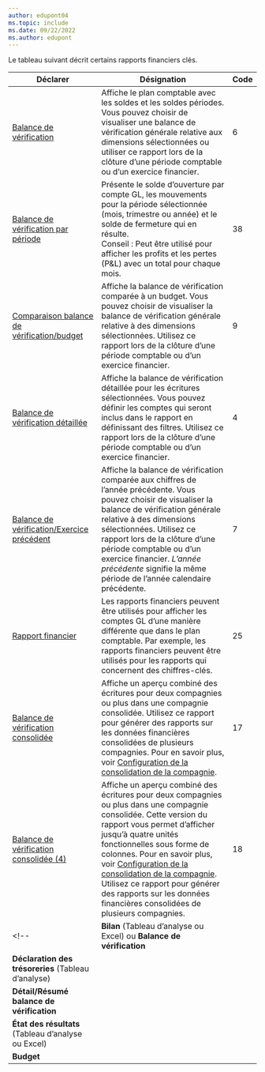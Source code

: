 ```yaml
---
author: edupont04
ms.topic: include
ms.date: 09/22/2022
ms.author: edupont
---
```


Le tableau suivant décrit certains rapports financiers clés.

| Déclarer | Désignation | Code | 
|--|--|--|
| [Balance de vérification](https://businesscentral.dynamics.com?report=6) | Affiche le plan comptable avec les soldes et les soldes périodes. Vous pouvez choisir de visualiser une balance de vérification générale relative aux dimensions sélectionnées ou utiliser ce rapport lors de la clôture d’une période comptable ou d’un exercice financier. | 6 |
| [Balance de vérification par période](https://businesscentral.dynamics.com?report=38) | Présente le solde d’ouverture par compte GL, les mouvements pour la période sélectionnée (mois, trimestre ou année) et le solde de fermeture qui en résulte. <br>Conseil : Peut être utilisé pour afficher les profits et les pertes (P&L) avec un total pour chaque mois.| 38 |
| [Comparaison balance de vérification/budget](https://businesscentral.dynamics.com?report=9) | Affiche la balance de vérification comparée à un budget. Vous pouvez choisir de visualiser la balance de vérification générale relative à des dimensions sélectionnées. Utilisez ce rapport lors de la clôture d’une période comptable ou d’un exercice financier. | 9 |
| [Balance de vérification détaillée](https://businesscentral.dynamics.com?report=4) | Affiche la balance de vérification détaillée pour les écritures sélectionnées. Vous pouvez définir les comptes qui seront inclus dans le rapport en définissant des filtres. Utilisez ce rapport lors de la clôture d’une période comptable ou d’un exercice financier. | 4 |
| [Balance de vérification/Exercice précédent](https://businesscentral.dynamics.com?report=7) | Affiche la balance de vérification comparée aux chiffres de l’année précédente. Vous pouvez choisir de visualiser la balance de vérification générale relative à des dimensions sélectionnées. Utilisez ce rapport lors de la clôture d’une période comptable ou d’un exercice financier. *L’année précédente* signifie la même période de l’année calendaire précédente. | 7 | 
| [Rapport financier](https://businesscentral.dynamics.com?report=25) | Les rapports financiers peuvent être utilisés pour afficher les comptes GL d’une manière différente que dans le plan comptable. Par exemple, les rapports financiers peuvent être utilisés pour les rapports qui concernent des chiffres-clés. | 25 |
|[Balance de vérification consolidée](https://businesscentral.dynamics.com?report=10007)|Affiche un aperçu combiné des écritures pour deux compagnies ou plus dans une compagnie consolidée. Utilisez ce rapport pour générer des rapports sur les données financières consolidées de plusieurs compagnies. Pour en savoir plus, voir [Configuration de la consolidation de la compagnie](../finance-consolidated-company-reporting-setup.md).|17|
|[Balance de vérification consolidée (4)](https://businesscentral.dynamics.com?report=10008)|Affiche un aperçu combiné des écritures pour deux compagnies ou plus dans une compagnie consolidée. Cette version du rapport vous permet d’afficher jusqu’à quatre unités fonctionnelles sous forme de colonnes. Pour en savoir plus, voir [Configuration de la consolidation de la compagnie](../finance-consolidated-company-reporting-setup.md). Utilisez ce rapport pour générer des rapports sur les données financières consolidées de plusieurs compagnies.|18|
<!-- | **Bilan** (Tableau d’analyse ou Excel) ou **Balance de vérification** |  |  |
| **Déclaration des trésoreries** (Tableau d’analyse) |  |  |
| **Détail/Résumé balance de vérification** |  |  |
| **État des résultats** (Tableau d’analyse ou Excel) |  |  |
| **Budget** |  |  | -->
